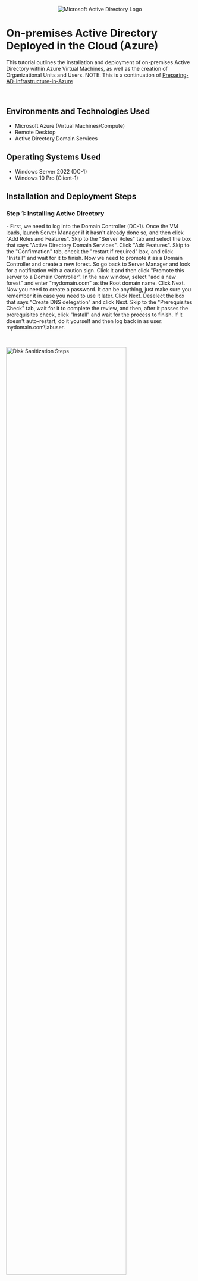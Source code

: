 <p align="center">
<img src="https://i.imgur.com/pU5A58S.png" alt="Microsoft Active Directory Logo"/>
</p>

<h1>On-premises Active Directory Deployed in the Cloud (Azure)</h1>

This tutorial outlines the installation and deployment of on-premises Active Directory within Azure Virtual Machines, as well as the creation of Organizational Units and Users. NOTE: This is a continuation of [Preparing-AD-Infrastructure-in-Azure](https://github.com/bigbearbunkie/Preparing-AD-Infrastructure-in-Azure)

<br />


<h2>Environments and Technologies Used</h2>

- Microsoft Azure (Virtual Machines/Compute)
- Remote Desktop
- Active Directory Domain Services

<h2>Operating Systems Used </h2>

- Windows Server 2022 (DC-1)
- Windows 10 Pro (Client-1)

<h2> Installation and Deployment Steps</h2>

<h3> Step 1: Installing Active Directory</h3>

<p> - First, we need to log into the Domain Controller (DC-1). Once the VM loads, launch Server Manager if it hasn't already done so, and then click "Add Roles and Features". Skip to the "Server Roles" tab and select the box that says "Active Directory Domain Services". Click "Add Features". Skip to the "Confirmation" tab, check the "restart if required" box, and click "Install" and wait for it to finish. Now we need to promote it as a Domain Controller and create a new forest. So go back to Server Manager and look for a notification with a caution sign. Click it and then click "Promote this server to a Domain Controller". In the new window, select "add a new forest" and enter "mydomain.com" as the Root domain name. Click Next. Now you need to create a password. It can be anything, just make sure you remember it in case you need to use it later. Click Next. Deselect the box that says "Create DNS delegation" and click Next. Skip to the "Prerequisites Check" tab, wait for it to complete the review, and then, after it passes the prerequisites check, click "Install" and wait for the process to finish. If it doesn't auto-restart, do it yourself and then log back in as user: mydomain.com\labuser.</p>

<br />

<p>
<img src="https://github.com/bigbearbunkie/Deploying-Active-Directory/blob/main/Deploy%20AD%20Step%201.PNG?raw=true" height="80%" width="80%" alt="Disk Sanitization Steps"/>
</p>
<br />

<p>
<img src="https://github.com/bigbearbunkie/Deploying-Active-Directory/blob/main/Deploy%20AD%20Step%201b.PNG?raw=true" height="80%" width="80%" alt="Disk Sanitization Steps"/>
</p>
<br />

<p>
<img src="https://github.com/bigbearbunkie/Deploying-Active-Directory/blob/main/Deploy%20AD%20Step%201c.PNG?raw=true" height="80%" width="80%" alt="Disk Sanitization Steps"/>
</p>
<br />

<p>
<img src="https://github.com/bigbearbunkie/Deploying-Active-Directory/blob/main/Deploy%20AD%20Step%201d.PNG?raw=true" height="80%" width="80%" alt="Disk Sanitization Steps"/>
</p>
<br />

<p>
<img src="https://github.com/bigbearbunkie/Deploying-Active-Directory/blob/main/Deploy%20AD%20Step%201e.PNG?raw=true" height="80%" width="80%" alt="Disk Sanitization Steps"/>
</p>
<br />

<p>
<img src="https://github.com/bigbearbunkie/Deploying-Active-Directory/blob/main/Deploy%20AD%20Step%201f.PNG?raw=true" height="80%" width="80%" alt="Disk Sanitization Steps"/>
</p>
<br />

<p>
<img src="https://github.com/bigbearbunkie/Deploying-Active-Directory/blob/main/Deploy%20AD%20Step%201g.PNG?raw=true" height="80%" width="80%" alt="Disk Sanitization Steps"/>
</p>
<br />

<p>
<img src="https://github.com/bigbearbunkie/Deploying-Active-Directory/blob/main/Deploy%20AD%20Step%201h.PNG?raw=true" height="80%" width="80%" alt="Disk Sanitization Steps"/>
</p>
<br />

<p>
<img src="https://github.com/bigbearbunkie/Deploying-Active-Directory/blob/main/Deploy%20AD%20Step%201i.PNG?raw=true" height="80%" width="80%" alt="Disk Sanitization Steps"/>
</p>
<br />

<h3>Step 2: Create a Domain Admin User within the Domain</h3>

<p> - Now we need to create a user that can log into Client-1 to manage the domain. First, open the Start menu and 
then run Active Directory Users and Computers. Before we create a new User, let's make a couple of Organizational
Units. Right-click the tab that says "mydomain.com" -> New -> Organizational Unit. Name it "_EMPLOYEES" and click 
"Ok". Now, create another Organizational Unit called "_ADMINS" the same way. When we create a user, we can place them in one or both of these Units. So now we will create an Admin User in the "_ADMINS" unit. Right-click "_ADMINS" -> New -> User. Name them "Jane Doe" and for the user logon name: "jane_admin". Click Next. Create a password for the user and select your settings. For this lab, I recommend deselecting "User must change password at next login" and selecting "Password never expires" just for the sake of simplicity. Click Next and Finish. When you open the "_ADMINS" folder, Jane Doe will be there. Now we need to add Jane Doe to the "Domain Admins" Security Group. In "_ADMINS", right-click Jane Doe -> Properties. Go to the "Member of" tab and click "Add...". Enter "domain admins", click "Check Names", and click OK. On the next page, click "Apply", then OK. Now we will just log out of DC-1 and log back in as the admin account "mydomain.com\jane_admin". We will log in as this user from hereout.  </p>

<br />

<p>
<img src="https://github.com/bigbearbunkie/Deploying-Active-Directory/blob/main/Deploy%20AD%20Step%202.PNG?raw=true" height="80%" width="80%" alt="Disk Sanitization Steps"/>
</p>
<br />

<p>
<img src="https://github.com/bigbearbunkie/Deploying-Active-Directory/blob/main/Deploy%20AD%20Step%202b.PNG?raw=true" height="80%" width="80%" alt="Disk Sanitization Steps"/>
</p>
<br />

<p>
<img src="https://github.com/bigbearbunkie/Deploying-Active-Directory/blob/main/Deploy%20AD%20Step%202c.PNG?raw=true" height="80%" width="80%" alt="Disk Sanitization Steps"/>
</p>
<br />

<p>
<img src="https://github.com/bigbearbunkie/Deploying-Active-Directory/blob/main/Deploy%20AD%20Step%202d.PNG?raw=true" height="80%" width="80%" alt="Disk Sanitization Steps"/>
</p>
<br />

<p>
<img src="https://github.com/bigbearbunkie/Deploying-Active-Directory/blob/main/Deploy%20AD%20Step%202e.PNG?raw=true" height="80%" width="80%" alt="Disk Sanitization Steps"/>
</p>
<br />

<p>
<img src="https://github.com/bigbearbunkie/Deploying-Active-Directory/blob/main/Deploy%20AD%20Step%202f.PNG?raw=true" height="80%" width="80%" alt="Disk Sanitization Steps"/>
</p>
<br />

<p>
<img src="https://github.com/bigbearbunkie/Deploying-Active-Directory/blob/main/Deploy%20AD%20Step%202g.PNG?raw=true" height="80%" width="80%" alt="Disk Sanitization Steps"/>
</p>
<br />

<p>
<img src="https://github.com/bigbearbunkie/Deploying-Active-Directory/blob/main/Deploy%20AD%20Step%202h.PNG?raw=true" height="80%" width="80%" alt="Disk Sanitization Steps"/>
</p>
<br />


- Step 3
- Step 4

<h2>Deployment and Configuration Steps</h2>

<p>
<img src="https://i.imgur.com/DJmEXEB.png" height="80%" width="80%" alt="Disk Sanitization Steps"/>
</p>
<br />

<p>
Lorem ipsum dolor sit amet, consectetur adipiscing elit, sed do eiusmod tempor incididunt ut labore et dolore magna aliqua. Ut enim ad minim veniam, quis nostrud exercitation ullamco laboris nisi ut aliquip ex ea commodo consequat. Duis aute irure dolor in reprehenderit in voluptate velit esse cillum dolore eu fugiat nulla pariatur.
</p>
<br />

<p>
<img src="https://i.imgur.com/DJmEXEB.png" height="80%" width="80%" alt="Disk Sanitization Steps"/>
</p>
<p>
Lorem ipsum dolor sit amet, consectetur adipiscing elit, sed do eiusmod tempor incididunt ut labore et dolore magna aliqua. Ut enim ad minim veniam, quis nostrud exercitation ullamco laboris nisi ut aliquip ex ea commodo consequat. Duis aute irure dolor in reprehenderit in voluptate velit esse cillum dolore eu fugiat nulla pariatur.
</p>
<br />

<p>
<img src="https://i.imgur.com/DJmEXEB.png" height="80%" width="80%" alt="Disk Sanitization Steps"/>
</p>
<p>
Lorem ipsum dolor sit amet, consectetur adipiscing elit, sed do eiusmod tempor incididunt ut labore et dolore magna aliqua. Ut enim ad minim veniam, quis nostrud exercitation ullamco laboris nisi ut aliquip ex ea commodo consequat. Duis aute irure dolor in reprehenderit in voluptate velit esse cillum dolore eu fugiat nulla pariatur.
</p>
<br />
